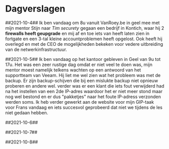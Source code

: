 # Dagverslagen

##2021-10-4##
Ik ben vandaag om 8u vanuit VanRoey.be in geel mee met mijn mentor Stijn naar _Tim securety_ gegaan een bedrijf in Kontich, waar hij 2 __firewalls heeft geupgrade__ en mij af en toe iets van heeft laten zien in fortgate en een 3-tal kleine accountproblemen heeft opgelost. Ook heeft hij overlegd en met de CEO de mogelijkheden bekeken voor vedere uitbreiding van de netwerkinfrastructuur.

##2021-10-5##
Ik ben vandaag op het kantoor gebleven in Geel van 9u tot 17u. Het was een zeer rustige dag omdat er niet veel te doen was, mijn mentor moest namelijk telkens wachten op een antwoord van het supportteam van Veeam. Hij liet me wel zien wat het probleem was met de backup. Er zijn backup-schijven die bij een mislukte backup niet opnieuw proberen en andere wel. verder was er een klant die iets fout verwijderd had na het instellen van een 2de IP-adres waardoor het er niet meer stond maar nog wel bestond en er dus "pakketjes" naar het foute IP-adress verzonden werden soms.
Ik heb verder gewerkt aan de website voor mijn GIP-taak voor Frans vandaag en iets succesvol geprobeerd dat niet we tijdens de les niet gedaan hebben.

##2021-10-6##


##2021-10-7##


##2021-10-8##
